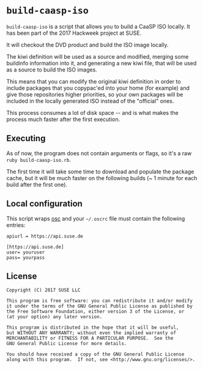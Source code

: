 # `build-caasp-iso`

`build-caasp-iso` is a script that allows you to build a CaaSP ISO locally. It has been part of the
2017 Hackweek project at SUSE.

It will checkout the DVD product and build the ISO image locally.

The kiwi definition will be used as a source and modified, merging some buildinfo information into
it, and generating a new kiwi file, that will be used as a source to build the ISO images.

This means that you can modify the original kiwi definition in order to include packages that you
copypac'ed into your home (for example) and give those repositories higher priorities, so your
own packages will be included in the locally generated ISO instead of the "official" ones.

This process consumes a lot of disk space -- and is what makes the process much faster after the
first execution.

## Executing

As of now, the program does not contain arguments or flags, so it's a raw `ruby build-caasp-iso.rb`.

The first time it will take some time to download and populate the package cache, but it will be
much faster on the following builds (~ 1 minute for each build after the first one).

## Local configuration

This script wraps [osc](https://en.opensuse.org/openSUSE:OSC) and your `~/.oscrc` file must contain the following entries:

```
apiurl = https://api.suse.de

[https://api.suse.de]
user= youruser
pass= yourpass
```

## License

```
Copyright (C) 2017 SUSE LLC

This program is free software: you can redistribute it and/or modify
it under the terms of the GNU General Public License as published by
the Free Software Foundation, either version 3 of the License, or
(at your option) any later version.

This program is distributed in the hope that it will be useful,
but WITHOUT ANY WARRANTY; without even the implied warranty of
MERCHANTABILITY or FITNESS FOR A PARTICULAR PURPOSE.  See the
GNU General Public License for more details.

You should have received a copy of the GNU General Public License
along with this program.  If not, see <http://www.gnu.org/licenses/>.
```

